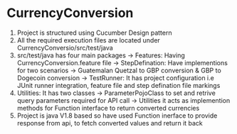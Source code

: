 # CurrencyConversion
1. Project is structured using Cucumber Design pattern
2. All the required execution files are located under CurrencyConversio/src/test/java
3. src/test/java has four main packages 
-> Features: Having CurrencyConversion.feature file
-> StepDefination: Have implementions for two scenarios -> Guatemalan Quetzal to GBP conversion & GBP to Dogecoin conversion
-> TestRunner: It has project configuration i.e JUnit runner integration, feature file and step defination file markings
4. Utilities: It has two classes 
-> ParameterPojoClass to set and retrive query parameters required for API call
-> Utilities it acts as implemention methods for Function interface to return converted currencies
5. Project is java V1.8 based so have used Function inerface to provide response from api, to fetch converted values and return it back
